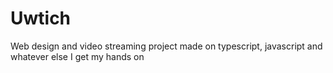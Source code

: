 # Uwtich
Web design and video streaming project made on typescript, javascript and whatever else I get my hands on

